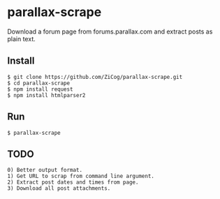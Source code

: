 parallax-scrape
===============

Download a forum page from forums.parallax.com and extract posts as plain text.

Install
-------

    $ git clone https://github.com/ZiCog/parallax-scrape.git
    $ cd parallax-scrape
    $ npm install request
    $ npm install htmlparser2


Run
---

    $ parallax-scrape

TODO
----

    0) Better output format.
    1) Get URL to scrap from command line argument.
    2) Extract post dates and times from page.
    3) Download all post attachments.


